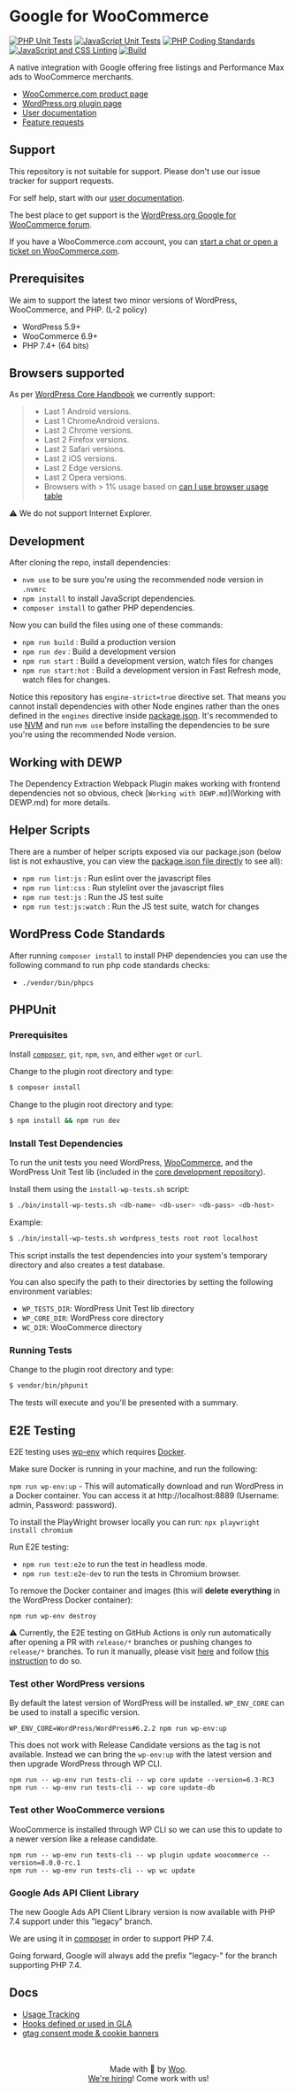 # Google for WooCommerce

[![PHP Unit Tests](https://github.com/woocommerce/google-listings-and-ads/actions/workflows/php-unit-tests.yml/badge.svg)](https://github.com/woocommerce/google-listings-and-ads/actions/workflows/php-unit-tests.yml)
[![JavaScript Unit Tests](https://github.com/woocommerce/google-listings-and-ads/actions/workflows/js-unit-tests.yml/badge.svg)](https://github.com/woocommerce/google-listings-and-ads/actions/workflows/js-unit-tests.yml)
[![PHP Coding Standards](https://github.com/woocommerce/google-listings-and-ads/actions/workflows/php-coding-standards.yml/badge.svg)](https://github.com/woocommerce/google-listings-and-ads/actions/workflows/php-coding-standards.yml)
[![JavaScript and CSS Linting](https://github.com/woocommerce/google-listings-and-ads/actions/workflows/js-css-linting.yml/badge.svg)](https://github.com/woocommerce/google-listings-and-ads/actions/workflows/js-css-linting.yml)
[![Build](https://github.com/woocommerce/google-listings-and-ads/actions/workflows/build.yml/badge.svg)](https://github.com/woocommerce/google-listings-and-ads/actions/workflows/build.yml)

A native integration with Google offering free listings and Performance Max ads to WooCommerce merchants.

-   [WooCommerce.com product page](https://woocommerce.com/products/google-listings-and-ads/)
-   [WordPress.org plugin page](https://wordpress.org/plugins/google-listings-and-ads/)
-   [User documentation](https://woocommerce.com/document/google-for-woocommerce/)
-   [Feature requests](https://woocommerce.com/feature-requests/google-listings-and-ads/)

## Support

This repository is not suitable for support. Please don't use our issue tracker for support requests.

For self help, start with our [user documentation](https://woocommerce.com/document/google-for-woocommerce/).

The best place to get support is the [WordPress.org Google for WooCommerce forum](https://wordpress.org/support/plugin/google-listings-and-ads/).

If you have a WooCommerce.com account, you can [start a chat or open a ticket on WooCommerce.com](https://woocommerce.com/my-account/contact-support/).

## Prerequisites

We aim to support the latest two minor versions of WordPress, WooCommerce, and PHP. (L-2 policy)

-   WordPress 5.9+
-   WooCommerce 6.9+
-   PHP 7.4+ (64 bits)

## Browsers supported

As per [WordPress Core Handbook](https://make.wordpress.org/core/handbook/best-practices/browser-support/) we currently support:

> -   Last 1 Android versions.
> -   Last 1 ChromeAndroid versions.
> -   Last 2 Chrome versions.
> -   Last 2 Firefox versions.
> -   Last 2 Safari versions.
> -   Last 2 iOS versions.
> -   Last 2 Edge versions.
> -   Last 2 Opera versions.
> -   Browsers with > 1% usage based on [can I use browser usage table](https://caniuse.com/usage-table)

:warning: We do not support Internet Explorer.

## Development

After cloning the repo, install dependencies:
-   `nvm use` to be sure you're using the recommended node version in `.nvmrc`
-   `npm install` to install JavaScript dependencies.
-   `composer install` to gather PHP dependencies.

Now you can build the files using one of these commands:

-   `npm run build` : Build a production version
-   `npm run dev` : Build a development version
-   `npm run start` : Build a development version, watch files for changes
-   `npm run start:hot` : Build a development version in Fast Refresh mode, watch files for changes.

Notice this repository has `engine-strict=true` directive set. That means you cannot install dependencies with other Node engines rather than the ones defined in the `engines` directive inside [package.json](./package.json). It's recommended to use [NVM](https://github.com/nvm-sh/nvm) and run `nvm use` before installing the dependencies to be sure you're using the recommended Node version.

## Working with DEWP

The Dependency Extraction Webpack Plugin makes working with frontend dependencies not so obvious, check [`Working with DEWP.md`](Working with DEWP.md) for more details.

## Helper Scripts

There are a number of helper scripts exposed via our package.json (below list is not exhaustive, you can view the [package.json file directly](https://github.com/woocommerce/google-listings-and-ads/blob/trunk/package.json#L11) to see all):

-   `npm run lint:js` : Run eslint over the javascript files
-   `npm run lint:css` : Run stylelint over the javascript files
-   `npm run test:js` : Run the JS test suite
-   `npm run test:js:watch` : Run the JS test suite, watch for changes

## WordPress Code Standards

After running `composer install` to install PHP dependencies you can use the following command to run php code standards checks:

-   `./vendor/bin/phpcs`

## PHPUnit

### Prerequisites

Install [`composer`](https://getcomposer.org/), `git`, `npm`, `svn`, and either `wget` or `curl`.

Change to the plugin root directory and type:

```bash
$ composer install
```

Change to the plugin root directory and type:

```bash
$ npm install && npm run dev
```

### Install Test Dependencies

To run the unit tests you need WordPress, [WooCommerce](https://github.com/woocommerce/woocommerce), and the WordPress Unit Test lib (included in the [core development repository](https://make.wordpress.org/core/handbook/testing/automated-testing/phpunit/)).

Install them using the `install-wp-tests.sh` script:

```bash
$ ./bin/install-wp-tests.sh <db-name> <db-user> <db-pass> <db-host>
```

Example:

```bash
$ ./bin/install-wp-tests.sh wordpress_tests root root localhost
```

This script installs the test dependencies into your system's temporary directory and also creates a test database.

You can also specify the path to their directories by setting the following environment variables:

-   `WP_TESTS_DIR`: WordPress Unit Test lib directory
-   `WP_CORE_DIR`: WordPress core directory
-   `WC_DIR`: WooCommerce directory

### Running Tests

Change to the plugin root directory and type:

```bash
$ vendor/bin/phpunit
```

The tests will execute and you'll be presented with a summary.

## E2E Testing

E2E testing uses [wp-env](https://developer.wordpress.org/block-editor/reference-guides/packages/packages-env/) which requires [Docker](https://www.docker.com/).

Make sure Docker is running in your machine, and run the following:

`npm run wp-env:up` - This will automatically download and run WordPress in a Docker container. You can access it at http://localhost:8889 (Username: admin, Password: password).

To install the PlayWright browser locally you can run:
`npx playwright install chromium`

Run E2E testing:

-   `npm run test:e2e` to run the test in headless mode.
-   `npm run test:e2e-dev` to run the tests in Chromium browser.

To remove the Docker container and images (this will **delete everything** in the WordPress Docker container):

`npm run wp-env destroy`

:warning: Currently, the E2E testing on GitHub Actions is only run automatically after opening a PR with `release/*` branches or pushing changes to `release/*` branches. To run it manually, please visit [here](../../actions/workflows/e2e-tests.yml) and follow [this instruction](https://docs.github.com/en/actions/managing-workflow-runs/manually-running-a-workflow?tool=webui) to do so.

### Test other WordPress versions
By default the latest version of WordPress will be installed. `WP_ENV_CORE` can be used to install a specific version.

```
WP_ENV_CORE=WordPress/WordPress#6.2.2 npm run wp-env:up
```

This does not work with Release Candidate versions as the tag is not available. Instead we can bring the `wp-env:up` with the latest version and then upgrade WordPress through WP CLI.

```
npm run -- wp-env run tests-cli -- wp core update --version=6.3-RC3
npm run -- wp-env run tests-cli -- wp core update-db
```

### Test other WooCommerce versions
WooCommerce is installed through WP CLI so we can use this to update to a newer version like a release candidate.

```
npm run -- wp-env run tests-cli -- wp plugin update woocommerce --version=8.0.0-rc.1
npm run -- wp-env run tests-cli -- wp wc update
```

### Google Ads API Client Library 

The new Google Ads API Client Library version is now available with PHP 7.4 support under this "legacy" branch.

We are using it in [composer](https://github.com/woocommerce/google-listings-and-ads/blob/develop/composer.json#L15) 
in order to support PHP 7.4.

Going forward, Google will always add the prefix "legacy-" for the branch supporting PHP 7.4.

## Docs

- [Usage Tracking](./src/Tracking/README.md)
- [Hooks defined or used in GLA](./src/Hooks/README.md)
- [gtag consent mode & cookie banners](./docs/gtag-consent-mode.md)

<p align="center">
	<br/><br/>
	Made with 💜 by <a href="https://woocommerce.com/">Woo</a>.<br/>
	<a href="https://woocommerce.com/careers/">We're hiring</a>! Come work with us!
</p>
